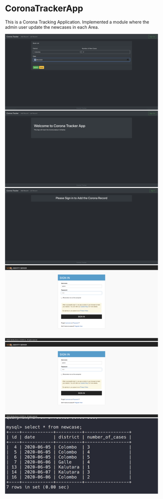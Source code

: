 # CoronaTrackerApp
This is a Corona Tracking Application. Implemented a module where the admin user update the newcases in each Area.

<img src="https://github.com/Senthuran100/CoronaTracker/blob/master/images/AddRecord.png" />
<img src="https://github.com/Senthuran100/CoronaTracker/blob/master/images/image1.png" />
<img src="https://github.com/Senthuran100/CoronaTracker/blob/master/images/image2.png" />
<img src="https://github.com/Senthuran100/CoronaTracker/blob/master/images/IS_SignIN.png" />
<img src="https://github.com/Senthuran100/CoronaTracker/blob/master/images/IS_SignIN.png" />
<img src="https://github.com/Senthuran100/CoronaTracker/blob/master/images/mysql.png" />
